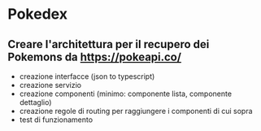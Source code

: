 # Pokedex

## Creare l'architettura per il recupero dei Pokemons da https://pokeapi.co/
- creazione interfacce (json to typescript)
- creazione servizio
- creazione componenti (minimo: componente lista, componente dettaglio)
- creazione regole di routing per raggiungere i componenti di cui sopra
- test di funzionamento
